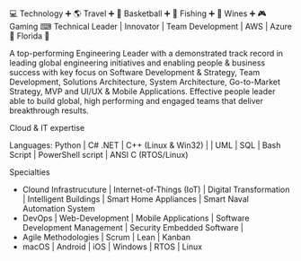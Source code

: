 💻 Technology ➕ 🌎 Travel ➕ 🏀 Basketball ➕ 🎣 Fishing ➕ 🍷 Wines ➕ 🎮 Gaming
⌨ Technical Leader | Innovator | Team Development | AWS | Azure
🌴 Florida 🌴

A top-performing Engineering Leader with a demonstrated track record in leading global engineering initiatives and enabling people & business success with key focus on Software Development & Strategy, Team Development, Solutions Architecture, System Architecture, Go-to-Market Strategy, MVP and UI/UX & Mobile Applications. Effective people leader able to build global, high performing and engaged teams that deliver breakthrough results.

Cloud & IT expertise 

Languages: Python | C#  .NET | C++ (Linux & Win32) | | UML | SQL | Bash Script | PowerShell script | ANSI C (RTOS/Linux) 

Specialties
- Clound Infrastrucuture | Internet-of-Things (IoT) | Digital Transformation | Intelligent Buildings | Smart Home Appliances | Smart Naval Automation System
- DevOps | Web-Development | Mobile Applications | Software Development Management | Security Embedded Software | 
- Agile Methodologies | Scrum | Lean | Kanban
- macOS | Android | iOS | Windows | RTOS | Linux 
